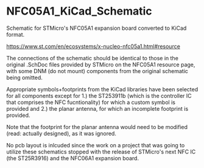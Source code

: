 # NFC05A1_KiCad_Schematic
Schematic for STMicro's NFC05A1 expansion board converted to KiCad format.

https://www.st.com/en/ecosystems/x-nucleo-nfc05a1.html#resource

The connections of the schematic should be identical to those in the original .SchDoc files provided by STMicro on the NFC05A1 resource page, with some DNM (do not mount) components from the original schematic being omitted.

Appropriate symbols+footprints from the KiCad libraries have been selected for all components except for 1.) the ST253911b (which is the controller IC that comprises the NFC fucntionality) for which a custom symbol is provided and 2.) the planar antenna, for which an incomplete footprint is provided.

Note that the footprint for the planar antenna would need to be modified (read: actually designed), as it was ignored.

No pcb layout is inlcuded since the work on a project that was going to utilize these schematics stopped with the release of STMicro's next NFC IC (the ST25R3916) and the NFC06A1 expansion board.
